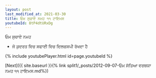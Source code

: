 ```yaml
---
layout: post
last_modified_at: 2021-03-30
title: ਓਮ ਸੁਚਾਏ ਨਮਹ ੧੧ ਟਾਇਮਸ
youtubeId: 8tP4dtURxDg
---
```

 
 
 ਓਮ ਸੁਚਾਏ ਨਮਹ  
 
 -  ਜੋ ਕੁਦਰਤ ਵਿਚ ਸਫਾਈ ਵਿਚ ਦਿਲਚਸਪੀ ਰੱਖਦਾ ਹੈ 
 
  
 
  
 
 
 
 
 
 


{% include youtubePlayer.html id=page.youtubeId %}
 
[Next]({{ site.baseurl }}{% link  split1/_posts/2012-09-07-ਓਮ ਸੱਤਿਆ ਵਰਥਯਾ ਨਮਹ ੧੧ ਟਾਇਮਸ.md%})
 
